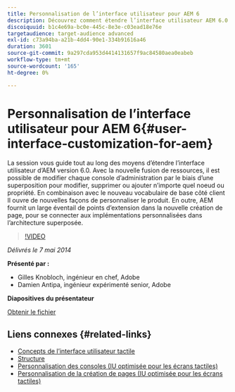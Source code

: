 ```yaml
---
title: Personnalisation de l’interface utilisateur pour AEM 6
description: Découvrez comment étendre l’interface utilisateur AEM 6.0. Avec la nouvelle fusion de ressources, il est possible de modifier chaque console d’administration par le biais d’une superposition pour modifier, supprimer ou ajouter n’importe quel noeud ou propriété.
discoiquuid: b1c4e69a-bc0e-445c-8e3e-c03ead18e76e
targetaudience: target-audience advanced
exl-id: c73a94ba-a21b-4dd4-90e1-334b91616a46
duration: 3601
source-git-commit: 9a297cda953d4414131657f9ac84580aea0eabeb
workflow-type: tm+mt
source-wordcount: '165'
ht-degree: 0%

---
```


# Personnalisation de l’interface utilisateur pour AEM 6{#user-interface-customization-for-aem}

La session vous guide tout au long des moyens d’étendre l’interface utilisateur d’AEM version 6.0. Avec la nouvelle fusion de ressources, il est possible de modifier chaque console d’administration par le biais d’une superposition pour modifier, supprimer ou ajouter n’importe quel noeud ou propriété. En combinaison avec le nouveau vocabulaire de base côté client Il ouvre de nouvelles façons de personnaliser le produit. En outre, AEM fournit un large éventail de points d’extension dans la nouvelle création de page, pour se connecter aux implémentations personnalisées dans l’architecture superposée.

>[!VIDEO](https://video.tv.adobe.com/v/19519/?quality=9)

*Délivrés le 7 mai 2014*

**Présenté par :**

* Gilles Knobloch, ingénieur en chef, Adobe
* Damien Antipa, ingénieur expérimenté senior, Adobe

**Diapositives du présentateur**

[Obtenir le fichier](assets/user-interface-customization-for-aem6.pdf)

## Liens connexes {#related-links}

* [Concepts de l’interface utilisateur tactile](https://docs.adobe.com/docs/en/aem/6-0/develop/the-basics/touch-ui-concepts.html)
* [Structure](https://docs.adobe.com/docs/en/aem/6-0/develop/the-basics/touch-ui-structure.html)
* [Personnalisation des consoles (IU optimisée pour les écrans tactiles)](https://docs.adobe.com/docs/en/aem/6-0/develop/extending/customizing-consoles-touch.html)
* [Personnalisation de la création de pages (IU optimisée pour les écrans tactiles)](https://docs.adobe.com/docs/en/aem/6-0/develop/extending/customizing-page-authoring-touch.html)
